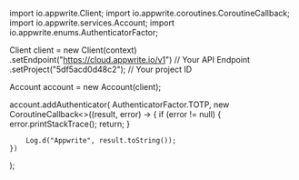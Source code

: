 import io.appwrite.Client;
import io.appwrite.coroutines.CoroutineCallback;
import io.appwrite.services.Account;
import io.appwrite.enums.AuthenticatorFactor;

Client client = new Client(context)
    .setEndpoint("https://cloud.appwrite.io/v1") // Your API Endpoint
    .setProject("5df5acd0d48c2"); // Your project ID

Account account = new Account(client);

account.addAuthenticator(
    AuthenticatorFactor.TOTP,
    new CoroutineCallback<>((result, error) -> {
        if (error != null) {
            error.printStackTrace();
            return;
        }

        Log.d("Appwrite", result.toString());
    })
);